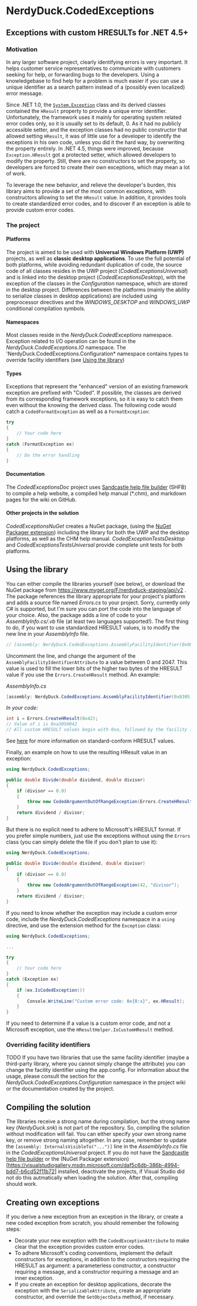 # NerdyDuck.CodedExceptions
## Exceptions with custom HRESULTs for .NET 4.5+

### Motivation
In any larger software project, clearly identifying errors is very important.
It helps customer service representatives to communicate with customers seeking for help, or forwarding bugs to the developers.
Using a knowledgebase to find help for a problem is much easier if you can use a unique identifier as a search pattern instead of a (possibly even localized) error message.

Since .NET 1.0, the [`System.Exception`](https://msdn.microsoft.com/en-us/library/System.Exception.aspx) class and its derived classes contained the `HResult` property to provide a unique error identifier.
Unfortunately, the framework uses it mainly for operating system related error codes only, so it is usually set to its default, 0.
As it had no publicly accessible setter, and the exception classes had no public constructor that allowed setting `HResult`, it was of little use for a developer to identify the exceptions in his own code, unless you did it the hard way, by overwriting the property entirely.
In .NET 4.5, things were improved, because `Exception.HResult` got a protected setter, which allowed developers to modify the property.
Still, there are no constructors to set the property, so developers are forced to create their own exceptions, which may mean a lot of work.

To leverage the new behavior, and relieve the developer's burden, this library aims to provide a set of the most common exceptions, with constructors allowing to set the `HResult` value.
In addition, it provides tools to create standardized error codes, and to discover if an exception is able to provide custom error codes.

### The project
#### Platforms
The project is aimed to be used with **Universal Windows Platform (UWP)** projects, as well as **classic desktop applications**.
To use the full potential of both platforms, while avoiding redundant duplication of code, the source code of all classes resides in the UWP project (*CodedExceptionsUniversal*) and is linked into the desktop project (*CodedExceptionsDesktop*), with the exception of the classes in the *Configuration* namespace, which are stored in the desktop project.
Differences between the platforms (mainly the ability to serialize classes in desktop applications) are included using preprocessor directives and the *WINDOWS_DESKTOP* and *WINDOWS_UWP* conditional compilation symbols.

#### Namespaces
Most classes reside in the *NerdyDuck.CodedExceptions* namespace.
Exception related to I/O operation can be found in the *NerdyDuck.CodedExceptions.IO* namespace.
The 'NerdyDuck.CodedExceptions.Configuration* namespace contains types to override facility identifiers (see [Using the library](#HowTo))

#### Types
Exceptions that represent the "enhanced" version of an existing framework exception are prefixed with "Coded".
If possible, the classes are derived from its corresponding framework exceptions, so it is easy to catch them even without the knowing the derived class.
The following code would catch a `CodedFormatException` as well as a `FormatException`:

```csharp
try
{
    // Your code here
}
catch (FormatException ex)
{
    // Do the error handling
}
```

#### Documentation
The *CodedExceptionsDoc* project uses [Sandcastle help file builder](https://shfb.codeplex.com/) (SHFB) to compile a help website, a compiled help manual (*.chm), and markdown pages for the wiki on GitHub.

#### Other projects in the solution
*CodedExceptionsNuGet* creates a NuGet package, (using the [NuGet Packager extension](https://visualstudiogallery.msdn.microsoft.com/daf5c6db-386b-4994-bdd7-b6cd52f11b72)) including the library for both the UWP and the desktop platforms, as well as the CHM help manual.
*CodedExceptionTestsDesktop* and *CodedExceptionsTestsUniversal* provide complete unit tests for both platforms.

## <a name="HowTo"></a>Using the library
You can either compile the libraries yourself (see below), or download the NuGet package from https://www.myget.org/F/nerdyduck-staging/api/v2 .
The package references the library appropriate for your project's platform and adds a source file named *Errors.cs* to your project.
Sorry, currently only C# is supported, but I'm sure you can port the code into the language of your choice.
Also, the package adds a line of code to your *AssemblyInfo.cs/.vb* file (at least two languages supported!).
The first thing to do, if you want to use standardized HRESULT values, is to modify the new line in your *AssemblyInfo* file.

```csharp
// [assembly: NerdyDuck.CodedExceptions.AssemblyFacilityIdentifier(0x0000)]
```

Uncomment the line, and change the argument of the `AssemblyFacilityIdentifierAttribute` to a value between 0 and 2047.
This value is used to fill the lower bits of the higher two bytes of the HRESULT value if you use the `Errors.CreateHResult` method.
An example:

*AssemblyInfo.cs*
```csharp
[assembly: NerdyDuck.CodedExceptions.AssemblyFacilityIdentifier(0x0305)]
```

*In your code:*
```csharp
int i = Errors.CreateHResult(0x42);
// Value of i is 0xa3050042
// All custom HRESULT values begin with 0xa, followed by the facility identifier (0x305), and the individual error code (0x0042).
```

See [here](https://msdn.microsoft.com/en-us/library/cc231198.aspx) for more information on standard-conform HRESULT values.

Finally, an example on how to use the resulting HResult value in an exception:
```csharp
using NerdyDuck.CodedExceptions;

public double Divide(double dividend, double divisor)
{
    if (divisor == 0.0)
    {
        throw new CodedArgumentOutOfRangeException(Errors.CreateHResult(0x17), "divisor", divisor, "Divisor may not be 0.");
    }
    return dividend / divisor;
}
```

But there is no explicit need to adhere to Microsoft's HRESULT format. If you prefer simple numbers, just use the exceptions without using the `Errors` class (you can simply delete the file if you don't plan to use it):

```csharp
using NerdyDuck.CodedExceptions;

public double Divide(double dividend, double divisor)
{
    if (divisor == 0.0)
    {
        throw new CodedArgumentOutOfRangeException(42, "divisor");
    }
    return dividend / divisor;
}
```

If you need to know whether the exception may include a custom error code, include the *NerdyDuck.CodedExceptions* namespace in a `using` directive, and use the extension method for the `Exception` class:

```csharp
using NerdyDuck.CodedExceptions;

...

try
{
    // Your code here
}
catch (Exception ex)
{
    if (ex.IsCodedException())
    {
        Console.WriteLine("Custom error code: 0x{0:x}", ex.HResult);
    }
}
```

If you need to determine if a value is a custom error code, and not a Microsoft exception, use the `HResultHelper.IsCustomHResult` method.

### Overriding facility identifiers
TODO
If you have two libraries that use the same facility identifier (maybe a third-party library, where you cannot simply change the attribute) you can change the facility identifier using the app.config.
For information about the usage, please consult the section for the *NerdyDuck.CodedExceptions.Configuration* namespace in the project wiki or the documentation created by the project.


## Compiling the solution
The libraries receive a strong name during compilation, but the strong name key (*NerdyDuck.snk*) is not part of the repository.
So, compiling the solution without modification will fail. You can either specify your own strong name key, or remove strong naming altogether.
In any case, remember to update the `[assembly: InternalsVisibleTo("...")]` line in the *AssemblyInfo.cs* file in the *CodedExceptionsUniversal* project.
If you do not have the [Sandcastle help file builder](https://shfb.codeplex.com/) or the (NuGet Packager extension)[https://visualstudiogallery.msdn.microsoft.com/daf5c6db-386b-4994-bdd7-b6cd52f11b72] installed, deactivate the projects, if Visual Studio did not do this autmatically when loading the solution.
After that, compiling should work.

## Creating own exceptions
If you derive a new exception from an exception in the library, or create a new coded exception from scratch, you should remember the following steps:
- Decorate your new exception with the `CodedExceptionAttribute` to make clear that the exception provides custom error codes.
- To adhere Microsoft's coding conventions, implement the default constructors for exceptions, in addition to the constructors requiring the HRESULT as argument: a parameterless constructor, a constructor requiring a message, and a constructor requiring a message and an inner exception.
- If you create an exception for desktop applications, decorate the exception with the `SerializableAttribute`, create an appropriate constructor, and override the `GetObjectData` method, if necessary.
